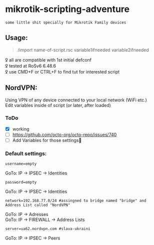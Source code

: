 # mikrotik-scripting-adventure
    some little shit specially for Mikrotik Family devices    

## Usage:
>/import name-of-script.rsc variable1ifneeded variable2ifneeded    

ꝿ all are compatible with 1st initial defconf   
ꝿ tested at RoSv6 6.48.6    
ꝿ use CMD+F or CTRL+F to find tut for interested script
## NordVPN:  
Using VPN of any device connected to your local network (WiFi etc.)   
Edit variables inside of script (or later, after loaded)
### ToDo
- [x] working
- [ ] https://github.com/octo-org/octo-repo/issues/740
- [ ] Add Variables for those settings:tada:

### Default settings:

    username=empty    
GoTo: IP -> IPSEC -> Identities   

    password=empty    
GoTo: IP -> IPSEC -> Identities   

    network=192.168.77.0/24 #assingned to bridge named "bridge" and Address List called "NordVPN"    
GoTo: IP -> Adresses    
GoTo: IP -> FIREWALL -> Address Lists   

    server=ua62.nordvpn.com #slava-ukraini    
GoTo: IP -> IPSEC -> Peers    
